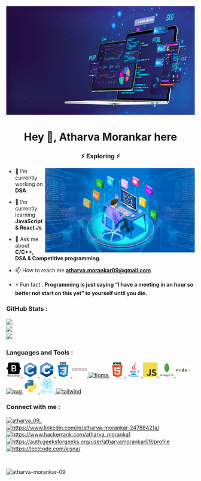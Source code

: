 
<img height="290px" width="100%" alt="Coding" src="https://github.com/Atharva-Morankar-09/Atharva-Morankar-09/blob/main/gitmain.jpg">

<h1 align="center">Hey 👋, Atharva Morankar here</h1>
<h3 align="center">⚡ Exploring ⚡</h3>

<img align="right" alt="Coding" width="400" src="https://github.com/Atharva-Morankar-09/Atharva-Morankar-09/blob/main/rsbg.jpg">

- 🔭 I’m currently working on **DSA**

- 🌱 I’m currently learning **JavaScript & React Js**

- 💬 Ask me about **C/C++, DSA & Competitive programming.**

- 📫 How to reach me **atharva.morankar09@gmail.com**

- ⚡ Fun fact : **Programming is just saying “I have a meeting in an hour so better not start on this yet” to yourself until you die.**

<h3 align="left">GitHub Stats :</h3>

![](https://github-readme-stats.vercel.app/api?username=Atharva-Morankar-09&theme=tokyonight&hide_border=false&include_all_commits=true&count_private=false)<br/>
![](https://github-readme-streak-stats.herokuapp.com/?user=Atharva-Morankar-09&theme=tokyonight&hide_border=false)<br/>
![](https://github-readme-stats.vercel.app/api/top-langs/?username=Atharva-Morankar-09&theme=tokyonight&hide_border=false&include_all_commits=true&count_private=false&layout=compact)

<h3 align="left">Languages and Tools :</h3>
<p align="left"> <a href="https://getbootstrap.com" target="_blank" rel="noreferrer"> <img src="https://raw.githubusercontent.com/devicons/devicon/master/icons/bootstrap/bootstrap-plain-wordmark.svg" alt="bootstrap" width="40" height="40"/> </a> <a href="https://www.cprogramming.com/" target="_blank" rel="noreferrer"> <img src="https://raw.githubusercontent.com/devicons/devicon/master/icons/c/c-original.svg" alt="c" width="40" height="40"/> </a> <a href="https://www.w3schools.com/cpp/" target="_blank" rel="noreferrer"> <img src="https://raw.githubusercontent.com/devicons/devicon/master/icons/cplusplus/cplusplus-original.svg" alt="cplusplus" width="40" height="40"/> </a> <a href="https://www.w3schools.com/css/" target="_blank" rel="noreferrer"> <img src="https://raw.githubusercontent.com/devicons/devicon/master/icons/css3/css3-original-wordmark.svg" alt="css3" width="40" height="40"/> </a> <a href="https://expressjs.com" target="_blank" rel="noreferrer"> <img src="https://raw.githubusercontent.com/devicons/devicon/master/icons/express/express-original-wordmark.svg" alt="express" width="40" height="40"/> </a> <a href="https://www.figma.com/" target="_blank" rel="noreferrer"> <img src="https://www.vectorlogo.zone/logos/figma/figma-icon.svg" alt="figma" width="40" height="40"/> </a> <a href="https://www.w3.org/html/" target="_blank" rel="noreferrer"> <img src="https://raw.githubusercontent.com/devicons/devicon/master/icons/html5/html5-original-wordmark.svg" alt="html5" width="40" height="40"/> </a> <a href="https://www.java.com" target="_blank" rel="noreferrer"> <img src="https://raw.githubusercontent.com/devicons/devicon/master/icons/java/java-original.svg" alt="java" width="40" height="40"/> </a> <a href="https://developer.mozilla.org/en-US/docs/Web/JavaScript" target="_blank" rel="noreferrer"> <img src="https://raw.githubusercontent.com/devicons/devicon/master/icons/javascript/javascript-original.svg" alt="javascript" width="40" height="40"/> </a> <a href="https://www.mongodb.com/" target="_blank" rel="noreferrer"> <img src="https://raw.githubusercontent.com/devicons/devicon/master/icons/mongodb/mongodb-original-wordmark.svg" alt="mongodb" width="40" height="40"/> </a> <a href="https://nodejs.org" target="_blank" rel="noreferrer"> <img src="https://raw.githubusercontent.com/devicons/devicon/master/icons/nodejs/nodejs-original-wordmark.svg" alt="nodejs" width="40" height="40"/> </a>  <a href="https://pugjs.org" target="_blank" rel="noreferrer"> <img src="https://cdn.worldvectorlogo.com/logos/pug.svg" alt="pug" width="40" height="40"/> </a> <a href="https://www.python.org" target="_blank" rel="noreferrer"> <img src="https://raw.githubusercontent.com/devicons/devicon/master/icons/python/python-original.svg" alt="python" width="40" height="40"/> </a> <a href="https://reactjs.org/" target="_blank" rel="noreferrer"> <img src="https://raw.githubusercontent.com/devicons/devicon/master/icons/react/react-original-wordmark.svg" alt="react" width="40" height="40"/> </a> <a href="https://tailwindcss.com/" target="_blank" rel="noreferrer"> <img src="https://www.vectorlogo.zone/logos/tailwindcss/tailwindcss-icon.svg" alt="tailwind" width="40" height="40"/> </a> </p>

<h3 align="left">Connect with me :</h3>
<p align="left">
<a href="https://twitter.com/atharva_09_" target="blank"><img align="center" src="https://raw.githubusercontent.com/rahuldkjain/github-profile-readme-generator/master/src/images/icons/Social/twitter.svg" alt="atharva_09_" height="30" width="40" /></a>
<a href="https://www.linkedin.com/in/atharva-morankar-24788421a/" target="blank"><img align="center" src="https://raw.githubusercontent.com/rahuldkjain/github-profile-readme-generator/master/src/images/icons/Social/linked-in-alt.svg" alt="https://www.linkedin.com/in/atharva-morankar-24788421a/" height="30" width="40" /></a>
<a href="https://www.hackerrank.com/atharva_moranka1" target="blank"><img align="center" src="https://raw.githubusercontent.com/rahuldkjain/github-profile-readme-generator/master/src/images/icons/Social/hackerrank.svg" alt="https://www.hackerrank.com/atharva_moranka1" height="30" width="40" /></a>
<a href="https://auth.geeksforgeeks.org/user/https://auth.geeksforgeeks.org/user/atharvamorankar09/profile" target="blank"><img align="center" src="https://raw.githubusercontent.com/rahuldkjain/github-profile-readme-generator/master/src/images/icons/Social/geeks-for-geeks.svg" alt="https://auth.geeksforgeeks.org/user/atharvamorankar09/profile" height="30" width="40" /></a>
<a href="https://leetcode.com/Atharva_09/" target="blank"><img align="center" src="https://raw.githubusercontent.com/rahuldkjain/github-profile-readme-generator/master/src/images/icons/Social/leet-code.svg" alt="https://leetcode.com/kisna/" height="30" width="40" /></a>  
</p>

<br>

<p align="left"> <img src="https://komarev.com/ghpvc/?username=atharva-morankar-09&label=Profile%20views&color=0e75b6&style=flat" alt="atharva-morankar-09" /> </p>

